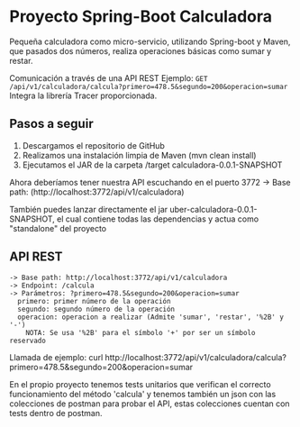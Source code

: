 # Proyecto Spring-Boot Calculadora
Pequeña calculadora como micro-servicio, utilizando Spring-boot y Maven, que pasados dos números, realiza operaciones básicas como sumar y restar.

Comunicación a través de una API REST Ejemplo: ```GET /api/v1/calculadora/calcula?primero=478.5&segundo=200&operacion=sumar```
Integra la librería Tracer proporcionada.

## Pasos a seguir

1. Descargamos el repositorio de GitHub
2. Realizamos una instalación limpia de Maven (mvn clean install)
3. Ejecutamos el JAR de la carpeta /target calculadora-0.0.1-SNAPSHOT

Ahora deberíamos tener nuestra API escuchando en el puerto 3772  -> Base path: (http://localhost:3772/api/v1/calculadora)

También puedes lanzar directamente el jar uber-calculadora-0.0.1-SNAPSHOT, el cual contiene todas las dependencias y actua como "standalone" del proyecto

## API REST
    -> Base path: http://localhost:3772/api/v1/calculadora
    -> Endpoint: /calcula
    -> Parámetros: ?primero=478.5&segundo=200&operacion=sumar
      primero: primer número de la operación
      segundo: segundo número de la operación
      operacion: operacion a realizar (Admite 'sumar', 'restar', '%2B' y '-')
        NOTA: Se usa '%2B' para el símbolo '+' por ser un símbolo reservado
    
Llamada de ejemplo: curl http://localhost:3772/api/v1/calculadora/calcula?primero=478.5&segundo=200&operacion=sumar 

En el propio proyecto tenemos tests unitarios que verifican el correcto funcionamiento del método 'calcula' 
y tenemos también un json con las colecciones de postman para probar el API, estas colecciones cuentan con tests dentro de postman.
